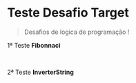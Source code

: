 <h1> Teste Desafio Target</h1>

> Desafios de logica de programação !

<p> 1ª Teste <b> Fibonnaci </b> </p><br>
<p> 2ª Teste <b> InverterString </b> </p>
